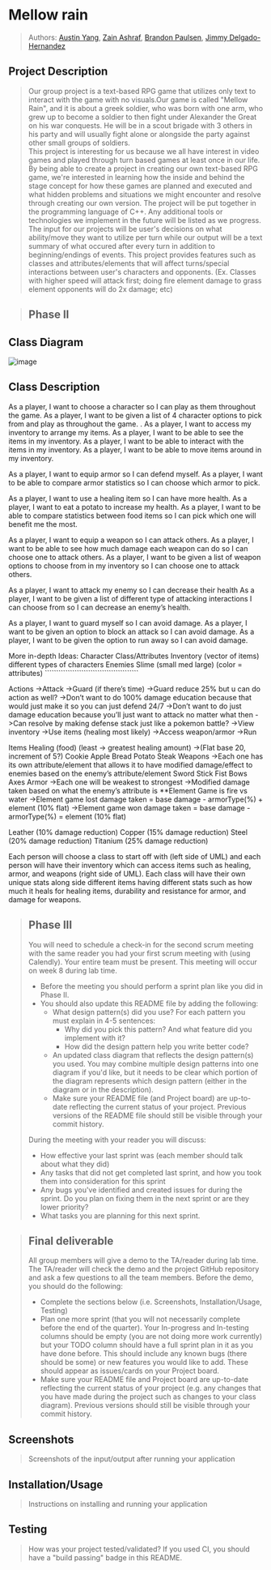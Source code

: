 # Mellow rain
 > Authors: [Austin Yang](https://github.com/Toona114),
 >          [Zain Ashraf](https://github.com/zain-ashraf),
 >          [Brandon Paulsen](https://github.com/Poly1581),
 >          [Jimmy Delgado-Hernandez](https://github.com/Maker424)

## Project Description
 > Our group project is a text-based RPG game that utilizes only text to interact with the game with no visuals.Our game is called "Mellow Rain", and it is about a greek soldier, who was born with one arm, who grew up to become a soldier to then fight under Alexander the Great on his war conquests. He will be in a scout brigade with 3 others in his party and will usually fight alone or alongside the party against other small groups of soldiers.  
 > This project is interesting for us because we all have interest in video games and played through turn based games at least once in our life. By being able to create a project in creating our own text-based RPG game, we're interested in learning how the inside and behind the stage concept for how these games are planned and executed and what hidden problems and situations we might encounter and resolve through creating our own version.
 > The project will be put together in the programming language of C++. Any additional tools or technologies we implement in the future will be listed as we progress.
 > The input for our projects will be user's decisions on what ability/move they want to utilize per turn while our output will be a text summary of what occured          after every turn in addition to beginning/endings of events. This project provides features such as classes and attributes/elements that will affect turns/special      interactions between user's characters and opponents. (Ex. Classes with higher speed will attack first; doing fire element damage to grass element opponents will      do 2x damage; etc)

 > ## Phase II
## Class Diagram
![image](https://cdn.discordapp.com/attachments/961506732679503932/970381260721647726/Screenshot_2022-05-01_104736.jpg)

## Class Description
As a player, I want to choose a character so I can play as them throughout the game.
As a player, I want to be given a list of 4 character options to pick from and play as throughout the game.
.
As a player, I want to access my inventory to arrange my items.
As a player, I want to be able to see the items in my inventory.
As a player, I want to be able to interact with the items in my inventory.
As a player, I want to be able to move items around in my inventory.

As a player, I want to equip armor so I can defend myself.
As a player, I want to be able to compare armor statistics so I can choose which armor to pick.

As a player, I want to use a healing item so I can have more health.
As a player, I want to eat a potato to increase my health.
As a player, I want to be able to compare statistics between food items so I can pick which one will benefit me the most.

As a player, I want to equip a weapon so I can attack others.
As a player, I want to be able to see how much damage each weapon can do so I can choose one to attack others.
As a player, I want to be given a list of weapon options to choose from in my inventory so I can choose one to attack others.

As a player, I want to attack my enemy so I can decrease their health
As a player, I want to be given a list of different type of attacking interactions I can choose from so I can decrease an enemy’s health.

As a player, I want to guard myself so I can avoid damage.
As a player, I want to be given an option to block an attack so I can avoid damage.
As a player, I want to be given the option to run away so I can avoid damage.

More in-depth
Ideas:
Character
Class/Attributes
Inventory (vector of items)
different types of characters
Enemies
Slime (small med large) (color = attributes)				`````````````````````````````````````````

Actions
->Attack
->Guard (if there’s time)
			->Guard reduce 25% but u can do action as well?
				->Don’t want to do 100% damage education because that would just make it so you can just defend 24/7
				->Don’t want to do just damage education because you’ll just want to attack no matter what then
				->Can resolve by making defense stack just like a pokemon battle?
->View inventory
->Use items (healing most likely)
->Access weapon/armor
->Run


Items
Healing (food) (least -> greatest healing amount) 
->(Flat base 20, increment of 5?)
Cookie
Apple
Bread
Potato
Steak
Weapons
->Each one has its own attribute/element that allows it to have modified damage/effect to enemies based on the enemy’s attribute/element
Sword
Stick
Fist
Bows
Axes
Armor
	->Each one will be weakest to strongest
	->Modified damage taken based on what the enemy’s attribute is
		**Element Game is fire vs water
		->Element game lost
 damage taken = base damage - armorType(%) + element (10% flat)
->Element game won
damage taken = base damage - armorType(%) = element (10% flat)

Leather (10% damage reduction)
Copper (15% damage reduction)
Steel (20% damage reduction)
Titanium (25% damage reduction)

Each person will choose a class to start off with (left side of UML) and each person will have their inventory which can access items such as healing, armor, and weapons (right side of UML). Each class will have their own unique stats along side different items having different stats such as how much it heals for healing items, durability and resistance for armor, and damage for weapons.
 
 > ## Phase III
 > You will need to schedule a check-in for the second scrum meeting with the same reader you had your first scrum meeting with (using Calendly). Your entire team must be present. This meeting will occur on week 8 during lab time.
 > * Before the meeting you should perform a sprint plan like you did in Phase II.
 > * You should also update this README file by adding the following:
 >   * What design pattern(s) did you use? For each pattern you must explain in 4-5 sentences:
 >     * Why did you pick this pattern? And what feature did you implement with it?
 >     * How did the design pattern help you write better code?
 >   * An updated class diagram that reflects the design pattern(s) you used. You may combine multiple design patterns into one diagram if you'd like, but it needs to be clear which portion of the diagram represents which design pattern (either in the diagram or in the description).
 >   * Make sure your README file (and Project board) are up-to-date reflecting the current status of your project. Previous versions of the README file should still be visible through your commit history.
> 
> During the meeting with your reader you will discuss: 
 > * How effective your last sprint was (each member should talk about what they did)
 > * Any tasks that did not get completed last sprint, and how you took them into consideration for this sprint
 > * Any bugs you've identified and created issues for during the sprint. Do you plan on fixing them in the next sprint or are they lower priority?
 > * What tasks you are planning for this next sprint.

 
 > ## Final deliverable
 > All group members will give a demo to the TA/reader during lab time. The TA/reader will check the demo and the project GitHub repository and ask a few questions to all the team members. 
 > Before the demo, you should do the following:
 > * Complete the sections below (i.e. Screenshots, Installation/Usage, Testing)
 > * Plan one more sprint (that you will not necessarily complete before the end of the quarter). Your In-progress and In-testing columns should be empty (you are not doing more work currently) but your TODO column should have a full sprint plan in it as you have done before. This should include any known bugs (there should be some) or new features you would like to add. These should appear as issues/cards on your Project board.
 > * Make sure your README file and Project board are up-to-date reflecting the current status of your project (e.g. any changes that you have made during the project such as changes to your class diagram). Previous versions should still be visible through your commit history. 
 
 ## Screenshots
 > Screenshots of the input/output after running your application
 ## Installation/Usage
 > Instructions on installing and running your application
 ## Testing
 > How was your project tested/validated? If you used CI, you should have a "build passing" badge in this README.
 

